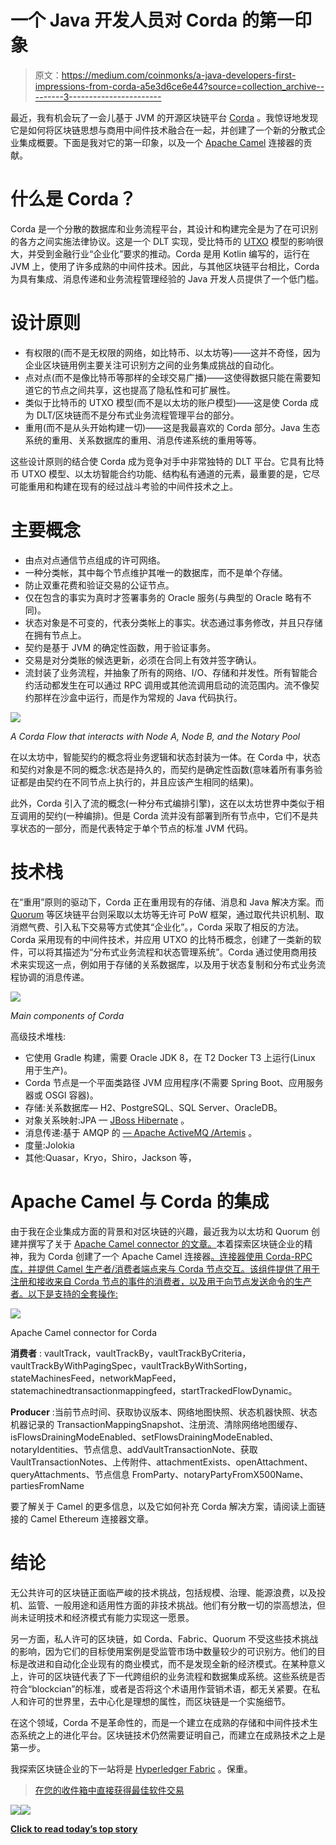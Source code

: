 # 一个 Java 开发人员对 Corda 的第一印象

> 原文：<https://medium.com/coinmonks/a-java-developers-first-impressions-from-corda-a5e3d6ce6e44?source=collection_archive---------3----------------------->

最近，我有机会玩了一会儿基于 JVM 的开源区块链平台 [Corda](https://www.corda.net/) 。我惊讶地发现它是如何将区块链思想与商用中间件技术融合在一起，并创建了一个新的分散式企业集成概要。下面是我对它的第一印象，以及一个 [Apache Camel](http://camel.apache.org/) 连接器的贡献。

# 什么是 Corda？

Corda 是一个分散的数据库和业务流程平台，其设计和构建完全是为了在可识别的各方之间实施法律协议。这是一个 DLT 实现，受比特币的 [UTXO](https://bitcoin.org/en/glossary/unspent-transaction-output) 模型的影响很大，并受到金融行业“企业化”要求的推动。Corda 是用 Kotlin 编写的，运行在 JVM 上，使用了许多成熟的中间件技术。因此，与其他区块链平台相比，Corda 为具有集成、消息传递和业务流程管理经验的 Java 开发人员提供了一个低门槛。

# 设计原则

*   有权限的(而不是无权限的网络，如比特币、以太坊等)——这并不奇怪，因为企业区块链用例主要关注可识别方之间的业务集成挑战的自动化。
*   点对点(而不是像比特币等那样的全球交易广播)——这使得数据只能在需要知道它的节点之间共享，这也提高了隐私性和可扩展性。
*   类似于比特币的 UTXO 模型(而不是以太坊的账户模型)——这是使 Corda 成为 DLT/区块链而不是分布式业务流程管理平台的部分。
*   重用(而不是从头开始构建一切)——这是我最喜欢的 Corda 部分。Java 生态系统的重用、关系数据库的重用、消息传递系统的重用等等。

这些设计原则的结合使 Corda 成为竞争对手中非常独特的 DLT 平台。它具有比特币 UTXO 模型、以太坊智能合约功能、结构私有通道的元素，最重要的是，它尽可能重用和构建在现有的经过战斗考验的中间件技术之上。

# 主要概念

*   由点对点通信节点组成的许可网络。
*   一种分类帐，其中每个节点维护其唯一的数据库，而不是单个存储。
*   防止双重花费和验证交易的公证节点。
*   仅在包含的事实为真时才签署事务的 Oracle 服务(与典型的 Oracle 略有不同)。
*   状态对象是不可变的，代表分类帐上的事实。状态通过事务修改，并且只存储在拥有节点上。
*   契约是基于 JVM 的确定性函数，用于验证事务。
*   交易是对分类账的候选更新，必须在合同上有效并签字确认。
*   流封装了业务流程，并抽象了所有的网络、I/O、存储和并发性。所有智能合约活动都发生在可以通过 RPC 调用或其他流调用启动的流范围内。流不像契约那样在沙盒中运行，而是作为常规的 Java 代码执行。

![](img/f5f056c4847acc93ae34042441dd02cd.png)

*A Corda Flow that interacts with Node A, Node B, and the Notary Pool*

在以太坊中，智能契约的概念将业务逻辑和状态封装为一体。在 Corda 中，状态和契约对象是不同的概念:状态是持久的，而契约是确定性函数(意味着所有事务验证都是由契约在不同节点上执行的，并且应该产生相同的结果)。

此外，Corda 引入了流的概念(一种分布式编排引擎)，这在以太坊世界中类似于相互调用的契约(一种编排)。但是 Corda 流并没有部署到所有节点中，它们不是共享状态的一部分，而是代表特定于单个节点的标准 JVM 代码。

# 技术栈

在“重用”原则的驱动下，Corda 正在重用现有的存储、消息和 Java 解决方案。而 [Quorum](https://www.jpmorgan.com/global/Quorum) 等区块链平台则采取以太坊等无许可 PoW 框架，通过取代共识机制、取消燃气费、引入私下交易等方式使其“企业化”。，Corda 采取了相反的方法。Corda 采用现有的中间件技术，并应用 UTXO 的比特币概念，创建了一类新的软件，可以将其描述为“分布式业务流程和状态管理系统”。Corda 通过使用商用技术来实现这一点，例如用于存储的关系数据库，以及用于状态复制和分布式业务流程协调的消息传递。

![](img/9802273fb0ee4310b1fb35b92707a955.png)

*Main components of Corda*

高级技术堆栈:

*   它使用 Gradle 构建，需要 Oracle JDK 8，在 T2 Docker T3 上运行(Linux 用于生产)。
*   Corda 节点是一个平面类路径 JVM 应用程序(不需要 Spring Boot、应用服务器或 OSGI 容器)。
*   存储:关系数据库— H2、PostgreSQL、SQL Server、OracleDB。
*   对象关系映射:JPA — [JBoss Hibernate](http://hibernate.org/) 。
*   消息传递:基于 AMQP 的 [— Apache ActiveMQ /Artemis](https://activemq.apache.org/artemis/) 。
*   度量:Jolokia
*   其他:Quasar，Kryo，Shiro，Jackson 等，

# Apache Camel 与 Corda 的集成

由于我在企业集成方面的背景和对区块链的兴趣，最近我为以太坊和 Quorum 创建并撰写了关于 [Apache Camel connector 的文章。](/@bibryam/enterprise-integration-for-ethereum-fa67a1577d43)本着探索区块链企业的精神，我为 Corda 创建了一个 Apache Camel 连接器[。连接器使用 Corda-RPC 库，并提供 Camel 生产者/消费者端点来与 Corda 节点交互。该组件提供了用于注册和接收来自 Corda 节点的事件的消费者，以及用于向节点发送命令的生产者。以下是支持的全套操作:](https://github.com/apache/camel/blob/master/components/camel-corda/src/main/docs/corda-component.adoc)

![](img/f2c5bdaddb2064f7eede82b580a74e0a.png)

Apache Camel connector for Corda

**消费者** : vaultTrack，vaultTrackBy，vaultTrackByCriteria，vaultTrackByWithPagingSpec，vaultTrackByWithSorting，stateMachinesFeed，networkMapFeed，statemachinedtransactionmappingfeed，startTrackedFlowDynamic。

**Producer** :当前节点时间、获取协议版本、网络地图快照、状态机器快照、状态机器记录的 TransactionMappingSnapshot、注册流、清除网络地图缓存、isFlowsDrainingModeEnabled、setFlowsDrainingModeEnabled、notaryIdentities、节点信息、addVaultTransactionNote、获取 VaultTransactionNotes、上传附件、attachmentExists、openAttachment、queryAttachments、节点信息 FromParty、notaryPartyFromX500Name、partiesFromName

要了解关于 Camel 的更多信息，以及它如何补充 Corda 解决方案，请阅读上面链接的 Camel Ethereum 连接器文章。

# 结论

无公共许可的区块链正面临严峻的技术挑战，包括规模、治理、能源浪费，以及投机、监管、一般用途和适用性方面的非技术挑战。他们有分散一切的崇高想法，但尚未证明技术和经济模式有能力实现这一愿景。

另一方面，私人许可的区块链，如 Corda、Fabric、Quorum 不受这些技术挑战的影响，因为它们的目标使用案例是受监管市场中数量较少的可识别方。他们的目标是改进和自动化企业现有的商业模式，而不是发现全新的经济模式。在某种意义上，许可的区块链代表了下一代跨组织的业务流程和数据集成系统。这些系统是否符合“blockcian”的标准，或者是否将这个术语用作营销术语，都无关紧要。在私人和许可的世界里，去中心化是理想的属性，而区块链是一个实施细节。

在这个领域，Corda 不是革命性的，而是一个建立在成熟的存储和中间件技术生态系统之上的进化平台。区块链技术仍然需要证明自己，而建立在成熟技术之上是第一步。

我探索区块链企业的下一站将是 [Hyperledger Fabric](https://www.hyperledger.org/projects/fabric) 。保重。

> [在您的收件箱中直接获得最佳软件交易](https://coincodecap.com/?utm_source=coinmonks)

[![](img/7c0b3dfdcbfea594cc0ae7d4f9bf6fcb.png)](https://coincodecap.com/?utm_source=coinmonks)[![](img/449450761cd76f44f9ae574333f9e9af.png)](http://bit.ly/2G71Sp7)

[**Click to read today’s top story**](http://bit.ly/2G71Sp7)